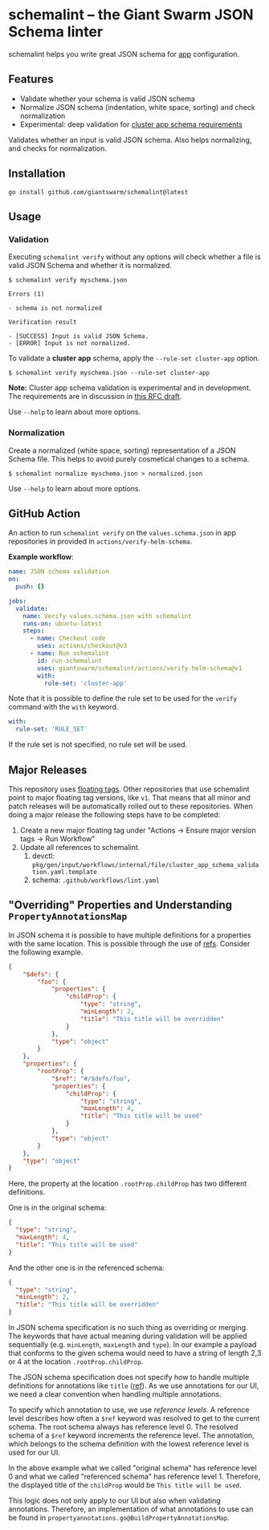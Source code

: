 # schemalint – the Giant Swarm JSON Schema linter

schemalint helps you write great JSON schema for [app](https://docs.giantswarm.io/platform-overview/app-platform/) configuration.

## Features

- Validate whether your schema is valid JSON schema
- Normalize JSON schema (indentation, white space, sorting) and check normalization
- Experimental: deep validation for [cluster app schema requirements](https://github.com/giantswarm/rfc/pull/55)

Validates whether an input is valid JSON schema. Also helps normalizing, and checks for normalization.

## Installation

```nohighlight
go install github.com/giantswarm/schemalint@latest
```

## Usage

### Validation

Executing `schemalint verify` without any options will check whether a file is valid JSON Schema and whether it is normalized.

```nohighlight
$ schemalint verify myschema.json

Errors (1)

- schema is not normalized

Verification result

- [SUCCESS] Input is valid JSON Schema.
- [ERROR] Input is not normalized.
```

To validate a **cluster app** schema, apply the `--rule-set cluster-app` option.

```nohighlight
$ schemalint verify myschema.json --rule-set cluster-app
```

**Note:** Cluster app schema validation is experimental and in development. The requirements are in discussion in [this RFC draft](https://github.com/giantswarm/rfc/pull/55).

Use `--help` to learn about more options.

### Normalization

Create a normalized (white space, sorting) representation of a JSON Schema file. This helps to avoid purely cosmetical changes to a schema.

```nohighlight
$ schemalint normalize myschema.json > normalized.json
```

Use `--help` to learn about more options.


## GitHub Action

An action to run `schemalint verify` on the `values.schema.json` in app repositories in provided in `actions/verify-helm-schema`.

**Example workflow**:

```yaml
name: JSON schema validation
on:
  push: {}

jobs:
  validate:
    name: Verify values.schema.json with schemalint
    runs-on: ubuntu-latest
    steps:
      - name: Checkout code
        uses: actions/checkout@v3
      - name: Run schemalint
        id: run-schemalint
        uses: giantswarm/schemalint/actions/verify-helm-schema@v1
        with:
          rule-set: 'cluster-app'
```

Note that it is possible to define the rule set to be used for the `verify` command with the `with` keyword.
```yaml
with:
  rule-set: 'RULE_SET'
```
If the rule set is not specified, no rule set will be used.

## Major Releases

This repository uses [floating tags](https://github.com/giantswarm/floating-tags-action).
Other repositories that use schemalint point to major floating tag versions,
like `v1`. That means that all minor and patch releases will be automatically
rolled out to these repositories.
When doing a major release the following steps have to be completed:
1. Create a new major floating tag under "Actions -> Ensure major version tags -> Run Workflow"
2. Update all references to schemalint.
    1. devctl: `pkg/gen/input/workflows/internal/file/cluster_app_schema_validation.yaml.template`
    2. schema: `.github/workflows/lint.yaml`


## "Overriding" Properties and Understanding `PropertyAnnotationsMap`

In JSON schema it is possible to have multiple definitions for a properties
with the same location. This is possible through the use of
[refs](https://json-schema.org/understanding-json-schema/structuring.html).
Consider the following example.

```json
{
    "$defs": {
        "foo": {
            "properties": {
                "childProp": {
                    "type": "string",
                    "minLength": 2,
                    "title": "This title will be overridden"
                }
            },
            "type": "object"
        }
    },
    "properties": {
        "rootProp": {
            "$ref": "#/$defs/foo",
            "properties": {
                "childProp": {
                    "type": "string",
                    "maxLength": 4,
                    "title": "This title will be used"
                }
            },
            "type": "object"
        }
    },
    "type": "object"
}
```

Here, the property at the location `.rootProp.childProp` has two different
definitions.

One is in the original schema:
```json
{
  "type": "string",
  "maxLength": 4,
  "title": "This title will be used"
}
```
And the other one is in the referenced schema:
```json
{
  "type": "string",
  "minLength": 2,
  "title": "This title will be overridden"
}
```

In JSON schema specification is no such thing as overriding or merging. The
keywords that have actual meaning during validation will be applied
sequentially (e.g. `minLength`, `maxLength` and `type`).
In our example a payload that conforms to the given schema would need to have 
a string of length 2,3 or 4 at the location `.rootProp.childProp`.

The JSON schema specification does not specify how to handle multiple
definitions for annotations like `title`
([ref](https://json-schema.org/draft/2020-12/json-schema-core.html#name-distinguishing-among-multip)).
As we use annotations for our UI, we need a clear convention when handling
multiple annotations.

To specify which annotation to use, we use _reference levels_.
A reference level describes how often a `$ref` keyword was resolved to get to
the current schema.
The root schema always has reference level 0. The resolved schema of a `$ref`
keyword increments the reference level.
The annotation, which belongs to the schema definition with the lowest
reference level is used for our UI.

In the above example what we called "original schema" has reference level 0 and
what we called "referenced schema" has reference level 1.
Therefore, the displayed title of the `childProp` would be `This title will be used`.

This logic does not only apply to our UI but also when validating annotations.
Therefore, an implementation of what annotations to use can be found in
`propertyannotations.go@BuildPropertyAnnotationsMap`.
